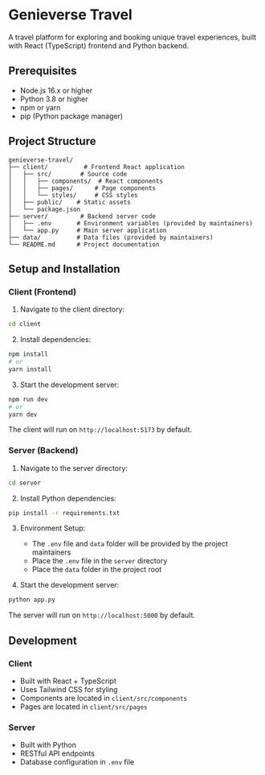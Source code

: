 # Genieverse Travel

A travel platform for exploring and booking unique travel experiences, built with React (TypeScript) frontend and Python backend.

## Prerequisites

- Node.js 16.x or higher
- Python 3.8 or higher
- npm or yarn
- pip (Python package manager)

## Project Structure

```
genieverse-travel/
├── client/          # Frontend React application
│   ├── src/        # Source code
│   │   ├── components/  # React components
│   │   ├── pages/      # Page components
│   │   └── styles/     # CSS styles
│   ├── public/    # Static assets
│   └── package.json
├── server/         # Backend server code
│   ├── .env       # Environment variables (provided by maintainers)
│   └── app.py     # Main server application
├── data/          # Data files (provided by maintainers)
└── README.md      # Project documentation
```

## Setup and Installation

### Client (Frontend)

1. Navigate to the client directory:
```bash
cd client
```

2. Install dependencies:
```bash
npm install
# or
yarn install
```

3. Start the development server:
```bash
npm run dev
# or
yarn dev
```

The client will run on `http://localhost:5173` by default.

### Server (Backend)

1. Navigate to the server directory:
```bash
cd server
```

2. Install Python dependencies:
```bash
pip install -r requirements.txt
```

3. Environment Setup:
   - The `.env` file and `data` folder will be provided by the project maintainers
   - Place the `.env` file in the `server` directory
   - Place the `data` folder in the project root

4. Start the development server:
```bash
python app.py
```

The server will run on `http://localhost:5000` by default.

## Development

### Client
- Built with React + TypeScript
- Uses Tailwind CSS for styling
- Components are located in `client/src/components`
- Pages are located in `client/src/pages`

### Server
- Built with Python
- RESTful API endpoints
- Database configuration in `.env` file
